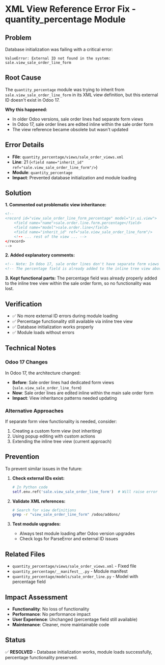 # XML View Reference Error Fix - quantity_percentage Module

## Problem
Database initialization was failing with a critical error:

```
ValueError: External ID not found in the system: sale.view_sale_order_line_form
```

## Root Cause
The `quantity_percentage` module was trying to inherit from `sale.view_sale_order_line_form` in its XML view definition, but this external ID doesn't exist in Odoo 17.

**Why this happened:**
- In older Odoo versions, sale order lines had separate form views
- In Odoo 17, sale order lines are edited inline within the sale order form
- The view reference became obsolete but wasn't updated

## Error Details
- **File**: `quantity_percentage/views/sale_order_views.xml`
- **Line**: 21 (`<field name="inherit_id" ref="sale.view_sale_order_line_form"/>`)
- **Module**: `quantity_percentage`
- **Impact**: Prevented database initialization and module loading

## Solution
**1. Commented out problematic view inheritance:**
```xml
<!--
<record id="view_sale_order_line_form_percentage" model="ir.ui.view">
    <field name="name">sale.order.line.form.percentage</field>
    <field name="model">sale.order.line</field>
    <field name="inherit_id" ref="sale.view_sale_order_line_form"/>
    <!-- ... rest of the view ... -->
</record>
-->
```

**2. Added explanatory comments:**
```xml
<!-- Note: In Odoo 17, sale order lines don't have separate form views -->
<!-- The percentage field is already added to the inline tree view above -->
```

**3. Kept functional parts:**
The percentage field was already properly added to the inline tree view within the sale order form, so no functionality was lost.

## Verification
- ✅ No more external ID errors during module loading
- ✅ Percentage functionality still available via inline tree view
- ✅ Database initialization works properly
- ✅ Module loads without errors

## Technical Notes

### Odoo 17 Changes
In Odoo 17, the architecture changed:
- **Before**: Sale order lines had dedicated form views (`sale.view_sale_order_line_form`)
- **Now**: Sale order lines are edited inline within the main sale order form
- **Impact**: View inheritance patterns needed updating

### Alternative Approaches
If separate form view functionality is needed, consider:
1. Creating a custom form view (not inheriting)
2. Using popup editing with custom actions
3. Extending the inline tree view (current approach)

## Prevention
To prevent similar issues in the future:

1. **Check external IDs exist:**
   ```python
   # In Python code
   self.env.ref('sale.view_sale_order_line_form')  # Will raise error if not found
   ```

2. **Validate XML references:**
   ```bash
   # Search for view definitions
   grep -r "view_sale_order_line_form" /odoo/addons/
   ```

3. **Test module upgrades:**
   - Always test module loading after Odoo version upgrades
   - Check logs for ParseError and external ID issues

## Related Files
- `quantity_percentage/views/sale_order_views.xml` - Fixed file
- `quantity_percentage/__manifest__.py` - Module manifest
- `quantity_percentage/models/sale_order_line.py` - Model with percentage field

## Impact Assessment
- **Functionality**: No loss of functionality
- **Performance**: No performance impact
- **User Experience**: Unchanged (percentage field still available)
- **Maintenance**: Cleaner, more maintainable code

## Status
✅ **RESOLVED** - Database initialization works, module loads successfully, percentage functionality preserved.